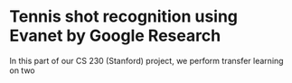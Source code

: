 # Tennis shot recognition using Evanet by Google Research

In this part of our CS 230 (Stanford) project, we perform transfer learning on two 
